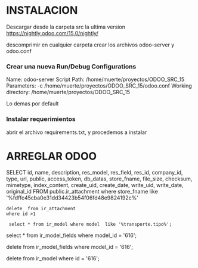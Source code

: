 # INSTALACION

Descargar desde la carpeta src la ultima version
https://nightly.odoo.com/15.0/nightly/

descomprimir en cualquier carpeta
crear los archivos odoo-server y odoo.conf

### Crear una nueva Run/Debug Configurations
Name: odoo-server
Script Path:  /home/muerte/proyectos/ODOO_SRC_15
Parameters:   -c /home/muerte/proyectos/ODOO_SRC_15/odoo.conf
Working directory:  /home/muerte/proyectos/ODOO_SRC_15

Lo demas por default


### Instalar requerimientos

abrir el archivo requirements.txt, y procedemos a instalar



# ARREGLAR ODOO

SELECT id, name, description, res_model, res_field, res_id, company_id, type, url, public, access_token, db_datas, store_fname, file_size, checksum, mimetype, index_content, create_uid, create_date, write_uid, write_date, original_id
	FROM public.ir_attachment
	where store_fname like '%fdffc45cba0e31dd34423b54f06fd48e9824192c%'
	
	delete  from ir_attachment
	where id >1
	
	 select * from ir_model where model  like '%transporte.tipo%';
select * from ir_model_fields where model_id = '616';

delete from ir_model_fields where model_id = '616';

delete from ir_model where id = '616';
